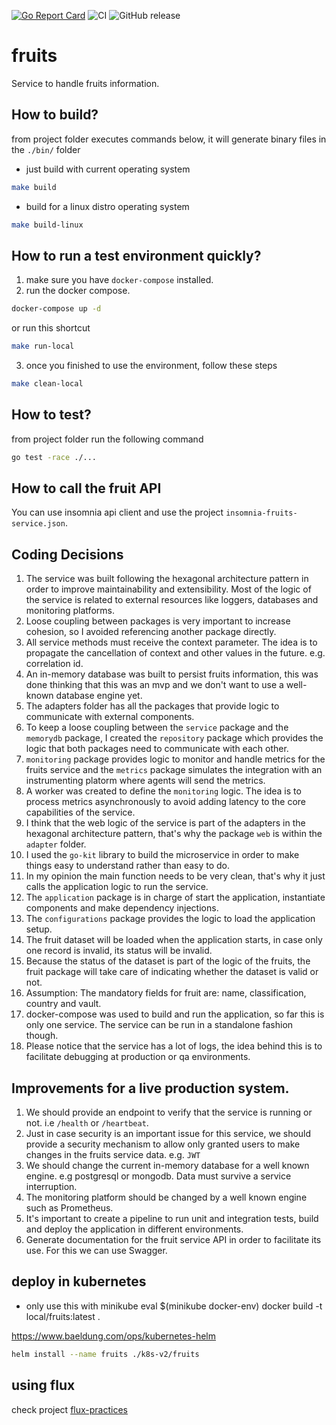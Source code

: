 [![Go Report Card](https://goreportcard.com/badge/github.com/fernandoocampo/fruits)](https://goreportcard.com/report/github.com/fernandoocampo/fruits) ![CI](https://github.com/fernandoocampo/fruits/actions/workflows/build-test-app.yaml/badge.svg?branch=master) ![GitHub release](https://img.shields.io/github/v/release/fernandoocampo/fruits.svg?include_prereleases&style=plastic)

# fruits

Service to handle fruits information.

## How to build?

from project folder executes commands below, it will generate binary files in the `./bin/` folder

* just build with current operating system
```sh
make build
```

* build for a linux distro operating system
```sh
make build-linux
```

## How to run a test environment quickly?

1. make sure you have `docker-compose` installed.
2. run the docker compose.
```sh
docker-compose up -d
```

or run this shortcut

```sh
make run-local
```

3. once you finished to use the environment, follow these steps

```sh
make clean-local
```

## How to test?

from project folder run the following command

```sh
go test -race ./...
```

## How to call the fruit API

You can use insomnia api client and use the project `insomnia-fruits-service.json`.

## Coding Decisions

1. The service was built following the hexagonal architecture pattern in order to improve maintainability and extensibility. Most of the logic of the service is related to external resources like loggers, databases and monitoring platforms.
2. Loose coupling between packages is very important to increase cohesion, so I avoided referencing another package directly.
3. All service methods must receive the context parameter. The idea is to propagate the cancellation of context and other values in the future. e.g. correlation id.
4. An in-memory database was built to persist fruits information, this was done thinking that this was an mvp and we don't want to use a well-known database engine yet.
5. The adapters folder has all the packages that provide logic to communicate with external components.
6. To keep a loose coupling between the `service` package and the` memorydb` package, I created the `repository` package which provides the logic that both packages need to communicate with each other.
7. `monitoring` package provides logic to monitor and handle metrics for the fruits service and the `metrics` package simulates the integration with an instrumenting platorm where agents will send the metrics.
8. A worker was created to define the `monitoring` logic. The idea is to process metrics asynchronously to avoid adding latency to the core capabilities of the service.
9. I think that the web logic of the service is part of the adapters in the hexagonal architecture pattern, that's why the package `web` is within the `adapter` folder.
10. I used the `go-kit` library to build the microservice in order to make things easy to understand rather than easy to do.
11. In my opinion the main function needs to be very clean, that's why it just calls the application logic to run the service.
12. The `application` package is in charge of start the application, instantiate components and make dependency injections.
13. The `configurations` package provides the logic to load the application setup.
14. The fruit dataset will be loaded when the application starts, in case only one record is invalid, its status will be invalid.
15. Because the status of the dataset is part of the logic of the fruits, the fruit package will take care of indicating whether the dataset is valid or not.
16. Assumption: The mandatory fields for fruit are: name, classification, country and vault.
17. docker-compose was used to build and run the application, so far this is only one service. The service can be run in a standalone fashion though.
18. Please notice that the service has a lot of logs, the idea behind this is to facilitate debugging at production or qa environments.

## Improvements for a live production system.

1. We should provide an endpoint to verify that the service is running or not. i.e `/health` or `/heartbeat`.
2. Just in case security is an important issue for this service, we should provide a security mechanism to allow only granted users to make changes in the fruits service data. e.g. `JWT`
3. We should change the current in-memory database for a well known engine. e.g postgresql or mongodb. Data must survive a service interruption.
4. The monitoring platform should be changed by a well known engine such as Prometheus.
5. It's important to create a pipeline to run unit and integration tests, build and deploy the application in different environments.
6. Generate documentation for the fruit service API in order to facilitate its use. For this we can use Swagger.


## deploy in kubernetes

* only use this with minikube
eval $(minikube docker-env)
docker build -t local/fruits:latest .

https://www.baeldung.com/ops/kubernetes-helm

```sh
helm install --name fruits ./k8s-v2/fruits
```


## using flux

check project [flux-practices](https://github.com/fernandoocampo/flux-practices)